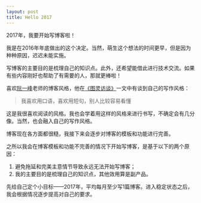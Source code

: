 ```yaml
---
layout: post
title: Hello 2017
---
```


2017年，我要开始写博客啦！

我是在2016年年底做出的这个决定。当然，萌生这个想法的时间更早，但是因为种种原因，迟迟未能实施。


写博客的主要目的是梳理自己的知识点。此外，还希望能借此进行技术交流。如果有些内容刚好也帮助了有需要的人，那就更棒啦！


喜欢[阮一峰](http://www.ruanyifeng.com)老师的博客风格，他在[《图灵访谈》](http://www.ruanyifeng.com/blog/2015/02/turing-interview.html)一文中有谈到自己的写作风格：

> 我喜欢用口语，喜欢用短句，别人比较容易看懂

这是我很喜欢阅读的风格。我也会学着用这样的风格来进行书写，不确定会有几分像。当然，也会融入自己的写作风格。

博客现在各方面都很糙，我接下来会逐步对博客的模板和功能进行完善。

之所以我会在博客模板和功能不完善的情况下开始写博客，是基于以下的两个原因：

1. 避免拖延和完美主意情节导致永远无法开始写博客；
2. 我的主要目的是梳理自己的知识点，其他效用算是副产品。

先给自己定个小目标——2017年，平均每月至少写1篇博客。进入稳定状态之后，我会根据情况逐步提高对自己的要求。
